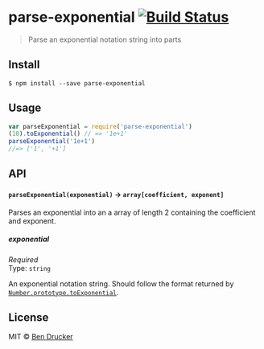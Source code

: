 # parse-exponential [![Build Status](https://travis-ci.org/bendrucker/parse-exponential.svg?branch=master)](https://travis-ci.org/bendrucker/parse-exponential)

> Parse an exponential notation string into parts

## Install

```
$ npm install --save parse-exponential
```

## Usage

```js
var parseExponential = require('parse-exponential')
(10).toExponential() // => '1e+1'
parseExponential('1e+1')
//=> ['1', '+1']
```

## API

#### `parseExponential(exponential)` -> `array[coefficient, exponent]`

Parses an exponential into an a array of length 2 containing the coefficient and exponent.

##### exponential

*Required*  
Type: `string`

An exponential notation string. Should follow the format returned by [`Number.prototype.toExponential`](https://developer.mozilla.org/en-US/docs/Web/JavaScript/Reference/Global_Objects/Number/toExponential).

## License

MIT © [Ben Drucker](http://bendrucker.me)
